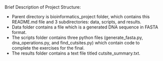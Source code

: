 Brief Description of Project Structure:
 - Parent directory is bioinformatics_project folder, which contains this README.md file and 3 subdirectories: data, scripts, and results.
 - Data folder contains a file which is a generated DNA sequence in FASTA format.
 - The scripts folder contains three python files (generate_fasta.py, dna_operations.py, and find_cutsites.py) which contain code to complete the exercises for the final.
 - The results folder contains a text file titled cutsite_summary.txt.
